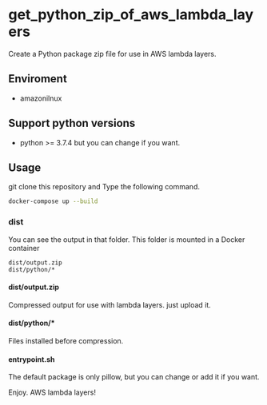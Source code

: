 # get_python_zip_of_aws_lambda_layers
Create a Python package zip file for use in AWS lambda layers.

## Enviroment
- amazonilnux

## Support python versions
- python >= 3.7.4 but you can change if you want.

## Usage
git clone this repository and Type the following command.
```bash
docker-compose up --build
```

### dist
You can see the output in that folder.
This folder is mounted in a Docker container
```
dist/output.zip
dist/python/*
```

#### dist/output.zip
Compressed output for use with lambda layers. just upload it.

#### dist/python/*
Files installed before compression.

#### entrypoint.sh
The default package is only pillow, but you can change or add it if you want.


Enjoy. AWS lambda layers!
